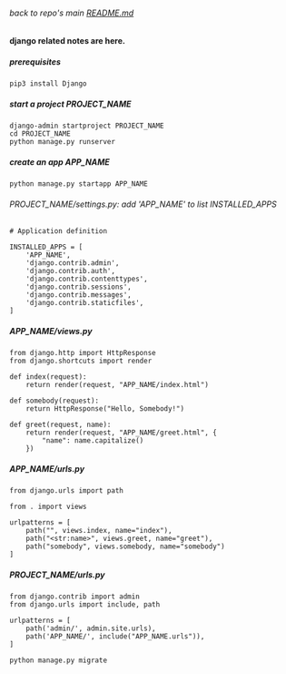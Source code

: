 ###### back to repo's main [README.md](../../README.md)
#### django related notes are here.
##### prerequisites
```
pip3 install Django
```
##### start a project PROJECT_NAME
```
django-admin startproject PROJECT_NAME
cd PROJECT_NAME
python manage.py runserver
```
##### create an app APP_NAME
```
python manage.py startapp APP_NAME
```
###### PROJECT_NAME/settings.py: add 'APP_NAME' to list INSTALLED_APPS 
```
# Application definition

INSTALLED_APPS = [
    'APP_NAME',
    'django.contrib.admin',
    'django.contrib.auth',
    'django.contrib.contenttypes',
    'django.contrib.sessions',
    'django.contrib.messages',
    'django.contrib.staticfiles',
]
```
##### APP_NAME/views.py
```
from django.http import HttpResponse
from django.shortcuts import render

def index(request):
    return render(request, "APP_NAME/index.html")

def somebody(request):
    return HttpResponse("Hello, Somebody!")

def greet(request, name):
    return render(request, "APP_NAME/greet.html", {
        "name": name.capitalize()
    })
```
##### APP_NAME/urls.py
```
from django.urls import path

from . import views

urlpatterns = [
    path("", views.index, name="index"),
    path("<str:name>", views.greet, name="greet"),
    path("somebody", views.somebody, name="somebody")
]
```
##### PROJECT_NAME/urls.py
```
from django.contrib import admin
from django.urls import include, path

urlpatterns = [
    path('admin/', admin.site.urls),
    path('APP_NAME/', include("APP_NAME.urls")),
]
```
```
python manage.py migrate
```
